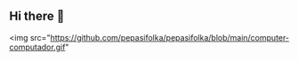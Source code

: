 ## Hi there 👋

<img src="https://github.com/pepasifolka/pepasifolka/blob/main/computer-computador.gif" 
